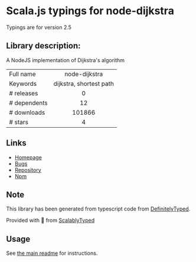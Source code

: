 
# Scala.js typings for node-dijkstra

Typings are for version 2.5

## Library description:
A NodeJS implementation of Dijkstra's algorithm

|                    |                 |
| ------------------ | :-------------: |
| Full name          | node-dijkstra |
| Keywords           | dijkstra, shortest path |
| # releases         | 0 |
| # dependents       | 12 |
| # downloads        | 101866 |
| # stars            | 4 |

## Links
- [Homepage](https://github.com/albertorestifo/node-dijkstra#readme)
- [Bugs](https://github.com/albertorestifo/node-dijkstra/issues)
- [Repository](https://github.com/albertorestifo/node-dijkstra)
- [Npm](https://www.npmjs.com/package/node-dijkstra)
    


## Note
This library has been generated from typescript code from [DefinitelyTyped](https://definitelytyped.org).

Provided with :purple_heart: from [ScalablyTyped](https://github.com/oyvindberg/ScalablyTyped)

## Usage
See [the main readme](../../readme.md) for instructions.


